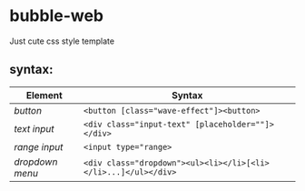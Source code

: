 # bubble-web
Just cute css style template

## syntax:

**Element** | **Syntax**
---|---
*button* | `<button [class="wave-effect"]><button>`
*text input* | `<div class="input-text" [placeholder=""]></div>`
*range input* | `<input type="range>`
*dropdown menu* | `<div class="dropdown"><ul><li></li>[<li></li>...]</ul></div>`
